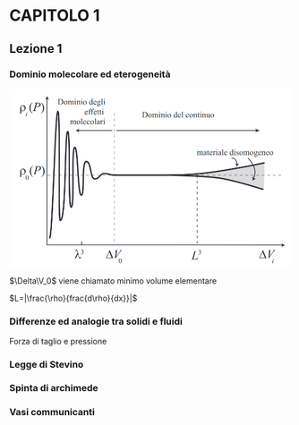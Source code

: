 # CAPITOLO 1

## Lezione 1

### Dominio molecolare ed eterogeneità

![densita](densita.png)

$\Delta\V_0$ viene chiamato minimo volume elementare

$L=|\frac{\rho}{frac{d\rho}{dx}}|$


### Differenze ed analogie tra solidi e fluidi

Forza di taglio  e pressione

### Legge di Stevino

### Spinta di archimede

### Vasi communicanti